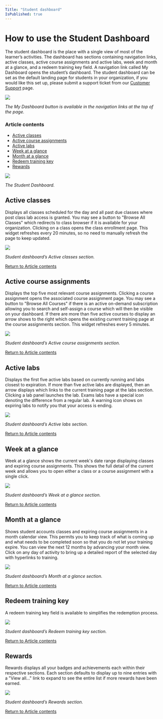 ```yaml
---
Title: "Student dashboard"
IsPublished: true
---
```


# How to use the Student Dashboard
The student dashboard is the place with a single view of most of the learner’s activities. The dashboard has sections containing navigation links, active classes, active course assignments and active labs, week and month at a glance, and a redeem training key field.
A navigation link called My Dashboard opens the student’s dashboard. The student dashboard can be set as the default landing page for students in your organization, if you would like this set up, please submit a support ticket from our [Customer Support](https://www.skillable.com/customer-support/) page.

![](/tms/images/my-dashboard.png)

_The My Dashboard button is available in the navigation links at the top of the page._

### Article contents
* [Active classes](#active-classes)
* [Active course assignments](#active-course-assignments)
* [Active labs](#active-labs)
* [Week at a glance](#week-at-a-glance)
* [Month at a glance](#month-at-a-glance)
* [Redeem training key](#redeem-training-key)
* [Rewards](#rewards)

![](/tms/images/student-dashboard.png)

_The Student Dashboard._

## Active classes
Displays all classes scheduled for the day and all past due classes where post class lab access is granted. You may see a button to "Browse All Classes" which redirects to class browser if it is available for your organization. Clicking on a class opens the class enrollment page.  This widget refreshes every 20 minutes, so no need to manually refresh the page to keep updated.

![](/tms/images/student-active-classes.png)

_Student dashboard’s Active classes section._

[Return to Article contents](#article-contents)

## Active course assignments
Displays the top five most relevant course assignments. Clicking a course assignment opens the associated course assignment page. You may see a button to "Browse All Courses" if there is an active on-demand subscription allowing you to search and self-assign a course which will then be visible on your dashboard. If there are more than five active courses to display an arrow shows to the right which opens the existing current training page at the course assignments section. This widget refreshes every 5 minutes.

![](/tms/images/student-active-course-assign.png)

_Student dashboard’s Active course assignments section._

[Return to Article contents](#article-contents)

## Active labs
Displays the first five active labs based on currently running and labs closest to expiration. If more than five active labs are displayed, then an arrow displays which links to the current training page at the labs section. Clicking a lab panel launches the lab. Exams labs have a special icon denoting the difference from a regular lab. A warning icon shows on expiring labs to notify you that your access is ending.

![](/tms/images/student-active-labs.png)

_Student dashboard’s Active labs section._

[Return to Article contents](#article-contents)

## Week at a glance
Week at a glance shows the current week's date range displaying classes and expiring course assignments. This shows the full detail of the current week and allows you to open either a class or a course assignment with a single click. 
 
![](/tms/images/student-waag.png)

_Student dashboard’s Week at a glance section._

[Return to Article contents](#article-contents)

## Month at a glance  
Shows student accounts classes and expiring course assignments in a month calendar view.  This permits you to keep track of what is coming up and what needs to be completed soon so that you do not let your training expire. You can view the next 12 months by advancing your month view.  Click on any day of activity to bring up a detailed report of the selected day with hyperlinks to training.

![](/tms/images/student-maag.png)

_Student dashboard’s Month at a glance section._

[Return to Article contents](#article-contents)

## Redeem training key
A redeem training key field is available to simplifies the redemption process.

![](/tms/images/student-redeem.png)

_Student dashboard’s Redeem training key section._

[Return to Article contents](#article-contents)

## Rewards
Rewards displays all your badges and achievements each within their respective sections.  Each section defaults to display up to nine entries with a "View all…" link to expand to see the entire list if more rewards have been earned. 

![](/tms/images/student-rewards.png)

_Student dashboard’s Rewards section._

[Return to Article contents](#article-contents)
